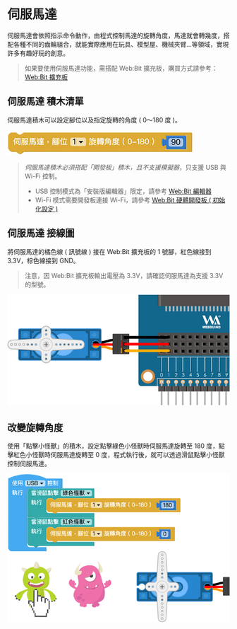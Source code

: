 # 伺服馬達

伺服馬達會依照指示命令動作，由程式控制馬達的旋轉角度，馬達就會轉幾度，搭配各種不同的齒輪組合，就能實際應用在玩具、模型屋、機械夾臂...等領域，實現許多有趣好玩的創意。

> 如果要使用伺服馬達功能，需搭配 Web:Bit 擴充板，購買方式請參考：[Web:Bit 擴充板](https://store.webduino.io/products/webbit-extension-board?utm_source=webbit&utm_medium=article#_blank)

## 伺服馬達 積木清單

伺服馬達積木可以設定腳位以及指定旋轉的角度 ( 0～180 度 )。

![Web:Bit 伺服馬達](../../../../media/zh-tw/education/extension-basic-package/servo-01.jpg)

> *伺服馬達積木必須搭配「開發板」積木，且不支援模擬器*，只支援 USB 與 Wi-Fi 控制。
> - USB 控制模式為「安裝版編輯器」限定，請參考 [Web:Bit 編輯器](../index.html#software)
> - Wi-Fi 模式需要開發板連接 Wi-Fi，請參考 [Web:Bit 硬體開發板 ( 初始化設定 )](../info/setup.html)

## 伺服馬達 接線圖

將伺服馬達的橘色線 ( 訊號線 ) 接在 Web:Bit 擴充板的 1 號腳，紅色線接到 3.3V，棕色線接到 GND。

> 注意，因 Web:Bit 擴充板輸出電壓為 3.3V，請確認伺服馬達為支援 3.3V 的型號。

![Web:Bit 伺服馬達](../../../../media/zh-tw/education/extension-basic-package/servo-02.jpg)

## 改變旋轉角度

使用「點擊小怪獸」的積木，設定點擊綠色小怪獸時伺服馬達旋轉至 180 度，點擊紅色小怪獸時伺服馬達旋轉至 0 度，程式執行後，就可以透過滑鼠點擊小怪獸控制伺服馬達。

![Web:Bit 伺服馬達](../../../../media/zh-tw/education/extension-basic-package/servo-03.gif)




